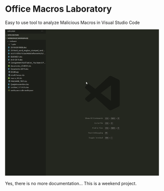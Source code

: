 # Office Macros Laboratory

Easy to use tool to analyze Malicious Macros in Visual Studio Code

![How To Use](https://github.com/SecSamDev/vscode-office-macro/raw/main/doc/HowToUse.gif)


Yes, there is no more documentation... This is a weekend project.